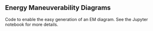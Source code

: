 ## Energy Maneuverability Diagrams

Code to enable the easy generation of an EM diagram. See the Jupyter notebook for more details.